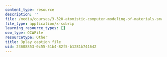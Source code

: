 ```yaml
---
content_type: resource
description: ''
file: /media/courses/3-320-atomistic-computer-modeling-of-materials-sma-5107-spring-2005/236088530c5551b482f5b1281b741642_U5SKba2lCuw.vtt
file_type: application/x-subrip
learning_resource_types: []
ocw_type: OCWFile
resourcetype: Other
title: 3play caption file
uid: 23608853-0c55-51b4-82f5-b1281b741642
---
```

